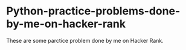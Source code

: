# Python-practice-problems-done-by-me-on-hacker-rank
These are some parctice problem done by me on Hacker Rank.
